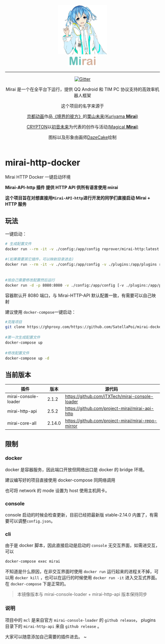 <div align="center">
   <img width="160" src="https://github.com/mamoe/mirai/blob/dev/docs/mirai.png" alt="logo"></br>

   <img width="95" src="https://github.com/mamoe/mirai/blob/dev/docs/mirai.svg" alt="title">

---

[![Gitter](https://badges.gitter.im/mamoe/mirai.svg)](https://gitter.im/mamoe/mirai?utm_source=badge&utm_medium=badge&utm_campaign=pr-badge)

Mirai 是一个在全平台下运行，提供 QQ Android 和 TIM PC 协议支持的高效率机器人框架

这个项目的名字来源于

<p><a href = "http://www.kyotoanimation.co.jp/">京都动画</a>作品<a href = "https://zh.moegirl.org/zh-hans/%E5%A2%83%E7%95%8C%E7%9A%84%E5%BD%BC%E6%96%B9">《境界的彼方》</a>的<a href = "https://zh.moegirl.org/zh-hans/%E6%A0%97%E5%B1%B1%E6%9C%AA%E6%9D%A5">栗山未来(Kuriyama <b>Mirai</b>)</a></p>
<p><a href = "https://www.crypton.co.jp/">CRYPTON</a>以<a href = "https://www.crypton.co.jp/miku_eng">初音未来</a>为代表的创作与活动<a href = "https://magicalmirai.com/2019/index_en.html">(Magical <b>Mirai</b>)</a></p>
图标以及形象由画师<a href = "">DazeCake</a>绘制

</div>
<br/>

# mirai-http-docker

Mirai HTTP Docker 一键启动环境

<b>Mirai-API-http 插件 提供 HTTP API 供所有语言使用 mirai</b>

<b>这个项目旨在对想直接用`Mirai-API-http`进行开发的同学们直接启动 Mirai + HTTP 服务</b>

## 玩法

一键启动：

```bash
# 生成配置文件
docker run --rm -it -v ./config:/app/config reprover/mirai-http:latest

#(如果需要其它插件，可以映射目录进去)
docker run --rm -it -v ./config:/app/config -v ./plugins:/app/plugins reprover/mirai-http:latest


#按自己需要修改配置然后运行
docker run -d -p 8080:8080 -v ./config:/app/config [-v ./plugins:/app/plugins] reprover/mirai-http:latest
```

容器默认开 8080 端口，与 Mirai-HTTP-API 默认配置一致，有需要可以自己映射

建议使用 `docker-compose`一键启动：

```bash
#克隆项目
git clone https://ghproxy.com/https://github.com/SatellaPoi/mirai-docker-starter.git <FLODER NAME>

#第一次生成配置文件
docker-compose up

#修改配置文件
docker-compose up -d
```

## 当前版本

| 插件                 | 版本   | 源代码 |
| -------------------- | ------ | ---- |
| mirai-console-loader | 2.1.2  | <https://github.com/iTXTech/mirai-console-loader> |
| mirai-http-api       | 2.5.2 | <https://github.com/project-mirai/mirai-api-http> |
| mirai-core-all       | 2.14.0  | <https://github.com/project-mirai/mirai-repo-mirror> |

## 限制

### docker

docker 是容器服务，因此端口开放但网络出口是 docker 的 bridge 环境。

建议编写好的项目直接使用 docker-compose 同网络调用

也可将 network 的 mode 设置为 host 使用主机网卡。

### console

console 启动的时候会检查更新，目前已经把最新版 stable-2.14.0 内置了，有需要可以调整`config.json`。

### cli

由于是 docker 脚本，因此直接启动是启动的 `console` 无交互界面，如需进交互，可以

```bash
docker-compose exec mirai
```

不知道是什么原因，在非交互界面时使用 `docker run` 运行起来的进程关不掉，可以用 `docker kill` ，也可以在运行的时候使用 `docker run -it` 进入交互式界面。在 `docker-compose` 下是正常的。

> 本镜像版本与 mirai-console-loader + mirai-http-api 版本保持同步

### 说明

项目中的 `mcl` 是来自官方 `mirai-console-loader` 的 `github release`， plugins 目录下的 `mirai-http-api` 来自 `github release` 。

大家可以随意添加自己需要的插件进去。
~
